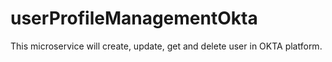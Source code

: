 # userProfileManagementOkta
This microservice will create, update, get and delete user in OKTA platform.
